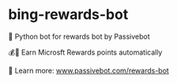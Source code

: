 # bing-rewards-bot
🐍 Python bot for rewards bot by Passivebot

💰💯 Earn Microsft Rewards points automatically

📖 Learn more: www.passivebot.com/rewards-bot

